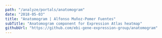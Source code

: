 ```yaml
---
path: "/analyze/portals/anatomogram"
date: "2018-05-03"
title: "Anatomogram | Alfonso Muñoz-Pomer Fuentes"
subTitle: "Anatomogram component for Expression Atlas heatmap"
githubUrl: "https://github.com/ebi-gene-expression-group/anatomogram"
---
```



